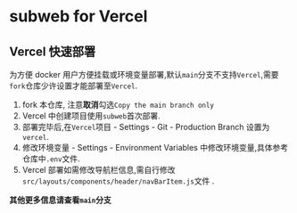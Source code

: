 # subweb for Vercel
## Vercel 快速部署
为方便 docker 用户方便挂载或环境变量部署,默认`main`分支不支持`Vercel`,需要`fork`仓库少许设置才能部署至`Vercel`.
1. fork 本仓库, 注意**取消**勾选`Copy the main branch only`
2. Vercel 中创建项目使用`subweb`首次部署.
3. 部署完毕后,在`Vercel`项目 - Settings - Git - Production Branch 设置为`vercel`.
4. 修改环境变量 - Settings - Environment Variables 中修改环境变量,具体参考仓库中`.env`文件.
5. Vercel 部署如需修改导航栏信息,需自行修改`src/layouts/components/header/navBarItem.js`文件 .

**其他更多信息请查看`main`分支**
